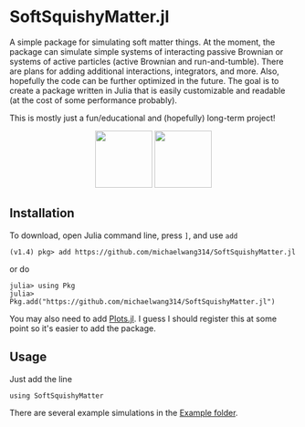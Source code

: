 # SoftSquishyMatter.jl
A simple package for simulating soft matter things.  At the moment, the package can simulate simple systems of interacting passive Brownian or systems of active particles (active Brownian and run-and-tumble).  There are plans for adding additional interactions, integrators, and more.  Also, hopefully the code can be further optimized in the future.  The goal is to create a package written in Julia that is easily customizable and readable (at the cost of some performance probably).

This is mostly just a fun/educational and (hopefully) long-term project!

<p align="center">
  <img src="https://media.giphy.com/media/o65WgXSDBVY1G/giphy.gif" width="100" height="100">
  <img src="https://media.giphy.com/media/o65WgXSDBVY1G/giphy.gif" width="100" height="100">
</p>

## Installation
To download, open Julia command line, press `]`, and use `add`
```
(v1.4) pkg> add https://github.com/michaelwang314/SoftSquishyMatter.jl
```
or do
```
julia> using Pkg
julia> Pkg.add("https://github.com/michaelwang314/SoftSquishyMatter.jl")
```
You may also need to add [Plots.jl](http://docs.juliaplots.org/latest/).  I guess I should register this at some point so it's easier to add the package.

## Usage
Just add the line
```
using SoftSquishyMatter
```
There are several example simulations in the [Example folder](https://github.com/michaelwang314/SoftSquishyMatter.jl/tree/master/Examples).
